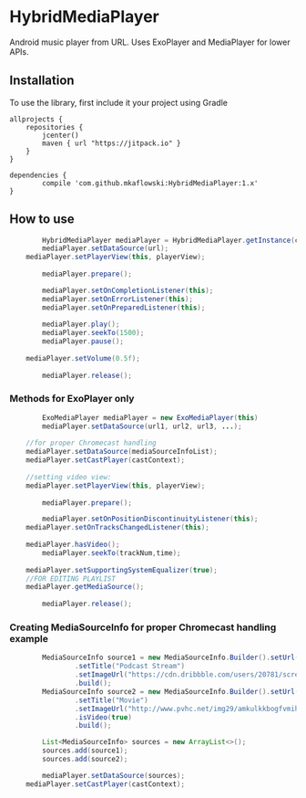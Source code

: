 # HybridMediaPlayer
Android music player from URL. Uses ExoPlayer and MediaPlayer for lower APIs.

## Installation

To use the library, first include it your project using Gradle

    allprojects {
        repositories {
            jcenter()
            maven { url "https://jitpack.io" }
        }
    }

	dependencies {
	        compile 'com.github.mkaflowski:HybridMediaPlayer:1.x'
	}
	

## How to use

```java
        HybridMediaPlayer mediaPlayer = HybridMediaPlayer.getInstance(context);
        mediaPlayer.setDataSource(url);
	mediaPlayer.setPlayerView(this, playerView);
	
        mediaPlayer.prepare();

        mediaPlayer.setOnCompletionListener(this);
        mediaPlayer.setOnErrorListener(this);
        mediaPlayer.setOnPreparedListener(this);
        
        mediaPlayer.play();
        mediaPlayer.seekTo(1500);
        mediaPlayer.pause();
	
	mediaPlayer.setVolume(0.5f);
        
        mediaPlayer.release();
```

### Methods for ExoPlayer only

```java
        ExoMediaPlayer mediaPlayer = new ExoMediaPlayer(this)
        mediaPlayer.setDataSource(url1, url2, url3, ...);
	
	//for proper Chromecast handling
	mediaPlayer.setDataSource(mediaSourceInfoList);
	mediaPlayer.setCastPlayer(castContext);
	
	//setting video view:
	mediaPlayer.setPlayerView(this, playerView);
	
        mediaPlayer.prepare();

        mediaPlayer.setOnPositionDiscontinuityListener(this);
	mediaPlayer.setOnTracksChangedListener(this);
        
	mediaPlayer.hasVideo();
        mediaPlayer.seekTo(trackNum,time);
	
	mediaPlayer.setSupportingSystemEqualizer(true);
	//FOR EDITING PLAYLIST
	mediaPlayer.getMediaSource();
	
        mediaPlayer.release();
```
### Creating MediaSourceInfo for proper Chromecast handling example

```java
        MediaSourceInfo source1 = new MediaSourceInfo.Builder().setUrl(url)
                .setTitle("Podcast Stream")
                .setImageUrl("https://cdn.dribbble.com/users/20781/screenshots/573506/podcast_logo.jpg")
                .build();
        MediaSourceInfo source2 = new MediaSourceInfo.Builder().setUrl(url3)
                .setTitle("Movie")
                .setImageUrl("http://www.pvhc.net/img29/amkulkkbogfvmihgspru.png")
                .isVideo(true)
                .build();

        List<MediaSourceInfo> sources = new ArrayList<>();
        sources.add(source1);
        sources.add(source2);

        mediaPlayer.setDataSource(sources);
	mediaPlayer.setCastPlayer(castContext);
```
